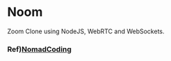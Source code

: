 # Noom

Zoom Clone using NodeJS, WebRTC and WebSockets.

### Ref)[NomadCoding](https://nomadcoders.co/noom)
